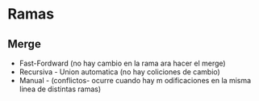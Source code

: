 # Ramas

## Merge
* Fast-Fordward (no hay cambio en la rama ara hacer el merge)
* Recursiva - Union automatica (no hay coliciones de cambio)
* Manual - (conflictos- ocurre cuando hay m odificaciones en la misma linea de distintas ramas)
